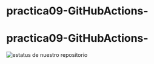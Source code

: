 # practica09-GitHubActions-
# practica09-GitHubActions-

![estatus de nuestro repositorio](https://es.wikipedia.org/wiki/Naruto#/media/Archivo:Naruto_logo.svg)

